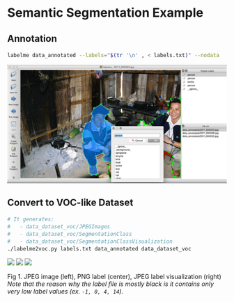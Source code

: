 # Semantic Segmentation Example

## Annotation

```bash
labelme data_annotated --labels="$(tr '\n' , < labels.txt)" --nodata
```

![](.readme/annotation.jpg)


## Convert to VOC-like Dataset

```bash
# It generates:
#   - data_dataset_voc/JPEGImages
#   - data_dataset_voc/SegmentationClass
#   - data_dataset_voc/SegmentationClassVisualization
./labelme2voc.py labels.txt data_annotated data_dataset_voc
```

<img src="data_dataset/JPEGImages/2011_000003.jpg" width="33%" /> <img src="data_dataset/SegmentationClass/2011_000003.png" width="33%" /> <img src="data_dataset/SegmentationClassVisualization/2011_000003.jpg" width="33%" />

Fig 1. JPEG image (left), PNG label (center), JPEG label visualization (right)  
*Note that the reason why the label file is mostly black is it contains only very low label values (ex. `-1, 0, 4, 14`).*
